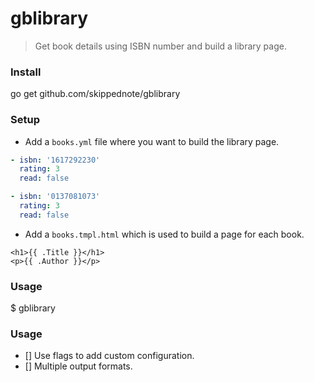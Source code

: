 # gblibrary

> Get book details using ISBN number and build a library page.

### Install
  go get github.com/skippednote/gblibrary

### Setup
- Add a `books.yml` file where you want to build the library page.
```yaml
- isbn: '1617292230'
  rating: 3
  read: false

- isbn: '0137081073'
  rating: 3
  read: false
```
- Add a `books.tmpl.html` which is used to build a page for each book.
```twig
<h1>{{ .Title }}</h1>
<p>{{ .Author }}</p>
```

### Usage
  $ gblibrary

### Usage
- [] Use flags to add custom configuration.
- [] Multiple output formats.
